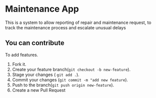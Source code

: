 # Maintenance App
This is a system to allow reporting of repair and 
maintenance request, to track the maintenance process
and escalate unusual delays

## You can contribute

To add features.

1. Fork it.
2. Create your feature branch(`git checkout -b new-feature`).
3. Stage your changes ( `git add .`).
4. Commit your changes (`git commit -m "add new feature`).
5. Push to the branch(`git push origin new-feature`).
6. Create a new Pull Request
